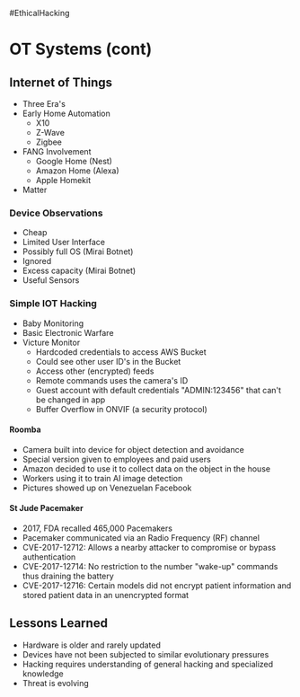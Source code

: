 #EthicalHacking
# OT Systems (cont)

## Internet of Things
- Three Era's
- Early Home Automation
	- X10
	- Z-Wave
	- Zigbee
- FANG Involvement
	- Google Home (Nest)
	- Amazon Home (Alexa)
	- Apple Homekit
- Matter

### Device Observations
- Cheap
- Limited User Interface
- Possibly full OS (Mirai Botnet)
- Ignored
- Excess capacity (Mirai Botnet)
- Useful Sensors

### Simple IOT Hacking
- Baby Monitoring
- Basic Electronic Warfare
- Victure Monitor
	- Hardcoded credentials to access AWS Bucket
	- Could see other user ID's in the Bucket
	- Access other (encrypted) feeds
	- Remote commands uses the camera's ID
	- Guest account with default credentials "ADMIN:123456" that can't be changed in app
	- Buffer Overflow in ONVIF (a security protocol)

#### Roomba
- Camera built into device for object detection and avoidance 
- Special version given to employees and paid users
- Amazon decided to use it to collect data on the object in the house
- Workers using it to train AI image detection
- Pictures showed up on Venezuelan Facebook

#### St Jude Pacemaker
- 2017, FDA recalled 465,000 Pacemakers
- Pacemaker communicated via an Radio Frequency (RF) channel
- CVE-2017-12712: Allows a nearby attacker to compromise or bypass authentication
- CVE-2017-12714: No restriction to the number "wake-up" commands thus draining the battery
- CVE-2017-12716: Certain models did not encrypt patient information and stored patient data in an unencrypted format

## Lessons Learned
- Hardware is older and rarely updated
- Devices have not been subjected to similar evolutionary pressures
- Hacking requires understanding of general hacking and specialized knowledge
- Threat is evolving